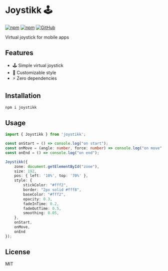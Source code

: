 # Joystikk :joystick:

[![npm](https://img.shields.io/npm/v/joystikk)](https://www.npmjs.com/package/joystikk)
[![npm](https://img.shields.io/npm/dm/joystikk)](https://www.npmjs.com/package/joystikk)
[![GitHub](https://img.shields.io/github/license/eekelof/joystikk)](https://github.com/git/git-scm.com/blob/main/MIT-LICENSE.txt)

Virtual joystick for mobile apps

## Features
- :joystick: Simple virtual joystick
- :hammer: Customizable style
- :zap: Zero dependencies

## Installation
```bash
npm i joystikk
```

## Usage
```typescript
import { Joystikk } from 'joystikk';

const onStart = () => console.log("on start");
const onMove = (angle: number, force: number) => console.log("on move", angle, force);
const onEnd = () => console.log("on end");

Joystikk({
    zone: document.getElementById("zone"),
    size: 192,
    pos: { left: '10%', top: '70%' },
    style: {
        stickColor: "#fff2",
        border: "2px solid #fff8",
        baseColor: "#fff2",
        opacity: 0.3,
        fadeInTime: 0.2,
        fadeOutTime: 0.5,
        smoothing: 0.05,
    },
    onStart,
    onMove,
    onEnd
});
```

## License
MIT